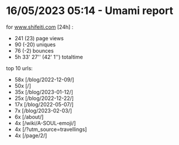 # 16/05/2023 05:14 - Umami report
for www.shifeiti.com [24h] :

 - 241 (23) page views
 - 90 (-20) uniques
 - 76 (-2) bounces
 - 5h 33' 27'' (42' 1'') totaltime


top 10 urls:
 - 58x [/blog/2022-12-09/]
 - 50x [/]
 - 35x [/blog/2023-01-12/]
 - 25x [/blog/2022-12-22/]
 - 17x [/blog/2022-05-07/]
 - 7x [/blog/2023-02-03/]
 - 6x [/about/]
 - 4x [/wiki/A-SOUL-emoji/]
 - 4x [/?utm_source=travellings]
 - 4x [/page/2/]


